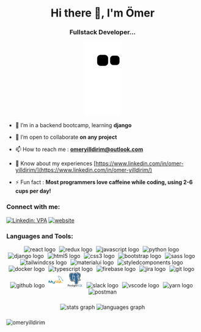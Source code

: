 <h1 align="center">Hi there 👋, I'm Ömer</h1>
<h3 align="center">Fullstack Developer...</h3>

<!-- ![snake gif](https://github.com/omeryilldirim/omeryilldirim/blob/output/github-contribution-grid-snake.svg) -->
<div  align="center"> <img src="https://github.com/omeryilldirim/omeryilldirim/blob/output/github-contribution-grid-snake.svg" /></div>

- 🔭 I’m in a backend bootcamp, learning **django**

- 🤝 I’m open to collaborate **on any project**

- 📫 How to reach me : **omeryilldirim@outlook.com**

- 📄 Know about my experiences [https://www.linkedin.com/in/omer-yilldirim/](https://www.linkedin.com/in/omer-yilldirim/)

- ⚡ Fun fact : **Most programmers love caffeine while coding, using 2-6 cups per day!**

<h3 align="left">Connect with me:</h3>
<!--
<p align="left">
<a href="https://linkedin.com/in/https://www.linkedin.com/in/omer-yilldirim/" target="blank"><img align="center" src="https://raw.githubusercontent.com/rahuldkjain/github-profile-readme-generator/master/src/images/icons/Social/linked-in-alt.svg" alt="https://www.linkedin.com/in/omer-yilldirim/" height="30" width="40" /></a>
<a href="https://instagram.com/yilldirimomerr" target="blank"><img align="center" src="https://raw.githubusercontent.com/rahuldkjain/github-profile-readme-generator/master/src/images/icons/Social/instagram.svg" alt="yilldirimomerr" height="30" width="40" /></a>
<a href="https://www.hackerrank.com/@yildirimomer3447" target="blank"><img align="center" src="https://raw.githubusercontent.com/rahuldkjain/github-profile-readme-generator/master/src/images/icons/Social/hackerrank.svg" alt="@yildirimomer3447" height="30" width="40" /></a>
</p>
-->

[![Linkedin: VPA](https://img.shields.io/badge/linkedin-%230077B5.svg?&style=for-the-badge&logo=linkedin&logoColor=white)](https://www.linkedin.com/in/omer-yilldirim/)
[![website](https://img.shields.io/badge/gmail-f1f2f6.svg?&style=for-the-badge&logo=gmail&logoColor=red)](mailto:omeryilldirim@outlook.com)

<!--![My Codewarrior Profile Badge](https://www.codewars.com/users/omeryilldirim/badges/large)-->
###

<h3 align="left">Languages and Tools:</h3>
<div align="center">
  <img src="https://cdn.jsdelivr.net/gh/devicons/devicon/icons/react/react-original.svg" height="40" alt="react logo"  />
  <img width="2" />
  <img src="https://cdn.jsdelivr.net/gh/devicons/devicon/icons/redux/redux-original.svg" height="40" alt="redux logo"  />
  <img width="2" />
  <img src="https://cdn.jsdelivr.net/gh/devicons/devicon/icons/javascript/javascript-original.svg" height="40" alt="javascript logo"  />
  <img width="2" />
  <img src="https://cdn.jsdelivr.net/gh/devicons/devicon/icons/python/python-original.svg" height="40" alt="python logo"  />
  <img width="2" />
  <img src="https://cdn.jsdelivr.net/gh/devicons/devicon/icons/django/django-plain.svg" height="40" alt="django logo"  />
  <img width="2" />
  <img src="https://cdn.jsdelivr.net/gh/devicons/devicon/icons/html5/html5-original.svg" height="40" alt="html5 logo"  />
  <img width="2" />
  <img src="https://cdn.jsdelivr.net/gh/devicons/devicon/icons/css3/css3-original.svg" height="40" alt="css3 logo"  />
  <img width="2" />
  <img src="https://cdn.jsdelivr.net/gh/devicons/devicon/icons/bootstrap/bootstrap-original.svg" height="40" alt="bootstrap logo"  />
  <img width="2" />
  <img src="https://cdn.jsdelivr.net/gh/devicons/devicon/icons/sass/sass-original.svg" height="40" alt="sass logo"  />
  <img width="2" />
  <img src="https://user-images.githubusercontent.com/25181517/202896760-337261ed-ee92-4979-84c4-d4b829c7355d.png" height="40" alt="tailwindcss logo"  />
  <img width="2" />
  <img src="https://cdn.jsdelivr.net/gh/devicons/devicon/icons/materialui/materialui-original.svg" height="40" alt="materialui logo"  />
  <img width="2" />
  <img src="https://skillicons.dev/icons?i=styledcomponents" height="40" alt="styledcomponents logo"  />
  <img width="2" />
  <img src="https://cdn.jsdelivr.net/gh/devicons/devicon/icons/docker/docker-original.svg" height="40" alt="docker logo"  />
  <img width="2" />
  <img src="https://cdn.jsdelivr.net/gh/devicons/devicon/icons/typescript/typescript-original.svg" height="40" alt="typescript logo"  />
  <img width="2" />
  <img src="https://cdn.jsdelivr.net/gh/devicons/devicon/icons/firebase/firebase-plain.svg" height="40" alt="firebase logo"  />
  <img width="2" />
  <img src="https://cdn.jsdelivr.net/gh/devicons/devicon/icons/jira/jira-original.svg" height="40" alt="jira logo"  />
  <img width="2" />
  <img src="https://cdn.jsdelivr.net/gh/devicons/devicon/icons/git/git-original.svg" height="40" alt="git logo"  />
  <img width="2" />
  <img src="https://www.svgrepo.com/show/349375/github.svg" width="40" height="40" alt="github logo"  />
  <img width="2" />
  <img src="https://raw.githubusercontent.com/devicons/devicon/master/icons/mysql/mysql-original-wordmark.svg" alt="mysql" height="40"/>
  <img width="2" />
  <img src="https://raw.githubusercontent.com/devicons/devicon/master/icons/postgresql/postgresql-original-wordmark.svg" alt="postgresql" height="40"/>
  <img width="2" />
  <img src="https://cdn.jsdelivr.net/gh/devicons/devicon/icons/slack/slack-original.svg" height="40" alt="slack logo"  />
  <img width="2" />
  <img src="https://cdn.jsdelivr.net/gh/devicons/devicon/icons/vscode/vscode-original.svg" height="40" alt="vscode logo"  />
  <img width="2" />
  <img src="https://cdn.jsdelivr.net/gh/devicons/devicon/icons/yarn/yarn-original.svg" height="40" alt="yarn logo"  />
  <img width="2" />
  <img src="https://www.vectorlogo.zone/logos/getpostman/getpostman-icon.svg" alt="postman" height="40"/>
</div>

###

<div align="center">
  <img src="https://github-readme-stats.vercel.app/api?username=omeryilldirim&hide_title=false&hide_rank=false&show_icons=true&include_all_commits=true&count_private=true&disable_animations=false&theme=dracula&locale=en&hide_border=false&order=1" height="150" alt="stats graph"  />
  <img src="https://github-readme-stats.vercel.app/api/top-langs?username=omeryilldirim&locale=en&hide_title=false&layout=compact&card_width=320&langs_count=5&theme=dracula&hide_border=false&order=2" height="150" alt="languages graph"  />
</div>

###
<p align="left"> <img src="https://komarev.com/ghpvc/?username=omeryilldirim&label=Profile%20views&color=0e75b6&style=flat" alt="omeryilldirim" /> </p>         


###

<!-- 
<p><img align="left" src="https://github-readme-stats.vercel.app/api/top-langs?username=omeryilldirim&show_icons=true&locale=en&layout=compact" alt="omeryilldirim" /></p>

<p>&nbsp;<img align="center" src="https://github-readme-stats.vercel.app/api?username=omeryilldirim&show_icons=true&locale=en" alt="omeryilldirim" /></p>

<p><img align="center" src="https://github-readme-streak-stats.herokuapp.com/?user=omeryilldirim&" alt="omeryilldirim" /></p>
-->

<!--
<img src="https://media.giphy.com/media/L1R1tvI9svkIWwpVYr/giphy.gif" align="right" width="500"></br>

## 👷🏻‍♀️👋🏻 Hi there, 

<font color="pink"> 🐱‍🏍 I'm Automotive Engineer but I find myself in software. </font>
</br>
<font color="pink">🎆 Exploring routes to new visions and be a part of the new visions. </font>
</br>
<font color="pink"> 🧐 A new age enthusiast. </font>
</br>
<font color="pink">☕ Coffee is how I keep up with code</font>

#### 📬 Connect with me:

[![Linkedin: VPA](https://img.shields.io/badge/linkedin-%230077B5.svg?&style=for-the-badge&logo=linkedin&logoColor=white)](https://www.linkedin.com/in/sezer-%C3%B6kmen-971a21236/)
[![website](https://img.shields.io/badge/gmail-f1f2f6.svg?&style=for-the-badge&logo=gmail&logoColor=red)](mailto:szrokmn34@gmail.com)
[![website](https://img.shields.io/badge/%20-medium-black?&style=for-the-badge&logoColor=white)](https://https://medium.com/@szrokmn34)

</br>

<div  align="center"> <img src="https://raw.githubusercontent.com/scriptex/github-contributions-snake/snake/github-contribution-grid-snake.svg" /></div>
<h2 align="center">My Projects</h2>

###

Project Demo       |Libraries and Technologies     |Project Preview   
:-------------------------|-------------------------|-------------------------
[Vanilla JS Todo App](https://szrokmn.github.io/Todo-App/) <h3>[Repo](https://github.com/szrokmn/Todo-App)</h3> | Vanilla JS, PureCSS |![todo](https://user-images.githubusercontent.com/109314125/215288680-0123a845-7520-486c-8c3b-a0572b02b5c9.gif)
-->

<br>

<!--
<h2 align="center">💡Most Used Language</h2>
<div  align="center">
<br/>
<img
     src="https://github-readme-stats.vercel.app/api?username=omeryilldirim&theme=blue-green"
     alt=""
     />
<img
     src="https://github-readme-stats.vercel.app/api/top-langs/?username=omeryilldirim&theme=blue-green"
     alt=""
     />
</div>
-->
